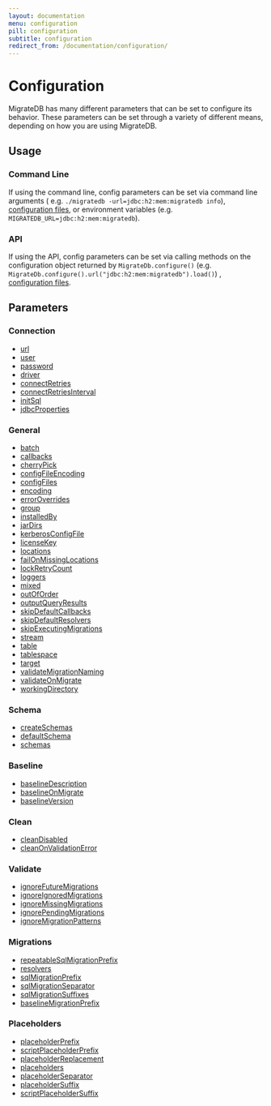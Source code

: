```yaml
---
layout: documentation
menu: configuration
pill: configuration
subtitle: configuration
redirect_from: /documentation/configuration/
---
```


# Configuration

MigrateDB has many different parameters that can be set to configure its behavior. These parameters can be set through a
variety of different means, depending on how you are using MigrateDB.

## Usage

### Command Line

If using the command line, config parameters can be set via command line arguments (
e.g. `./migratedb -url=jdbc:h2:mem:migratedb info`), [configuration files](/migratedb/documentation/configuration/configfile), or
environment variables (e.g. `MIGRATEDB_URL=jdbc:h2:mem:migratedb`).

### API

If using the API, config parameters can be set via calling methods on the configuration object returned
by `MigrateDb.configure()` (e.g. `MigrateDb.configure().url("jdbc:h2:mem:migratedb").load()`)
, [configuration files](/migratedb/documentation/configuration/configfile).

## Parameters

### Connection

- [url](/migratedb/documentation/configuration/parameters/url)
- [user](/migratedb/documentation/configuration/parameters/user)
- [password](/migratedb/documentation/configuration/parameters/password)
- [driver](/migratedb/documentation/configuration/parameters/driver)
- [connectRetries](/migratedb/documentation/configuration/parameters/connectRetries)
- [connectRetriesInterval](/migratedb/documentation/configuration/parameters/connectRetriesInterval)
- [initSql](/migratedb/documentation/configuration/parameters/initSql)
- [jdbcProperties](/migratedb/documentation/configuration/parameters/jdbcProperties)

### General

- [batch](/migratedb/documentation/configuration/parameters/batch)
- [callbacks](/migratedb/documentation/configuration/parameters/callbacks)
- [cherryPick](/migratedb/documentation/configuration/parameters/cherryPick)
- [configFileEncoding](/migratedb/documentation/configuration/parameters/configFileEncoding)
- [configFiles](/migratedb/documentation/configuration/parameters/configFiles)
- [encoding](/migratedb/documentation/configuration/parameters/encoding)
- [errorOverrides](/migratedb/documentation/configuration/parameters/errorOverrides)
- [group](/migratedb/documentation/configuration/parameters/group)
- [installedBy](/migratedb/documentation/configuration/parameters/installedBy)
- [jarDirs](/migratedb/documentation/configuration/parameters/jarDirs)
- [kerberosConfigFile](/migratedb/documentation/configuration/parameters/kerberosConfigFile)
- [licenseKey](/migratedb/documentation/configuration/parameters/licenseKey)
- [locations](/migratedb/documentation/configuration/parameters/locations)
- [failOnMissingLocations](/migratedb/documentation/configuration/parameters/failOnMissingLocations)
- [lockRetryCount](/migratedb/documentation/configuration/parameters/lockRetryCount)
- [loggers](/migratedb/documentation/configuration/parameters/loggers)
- [mixed](/migratedb/documentation/configuration/parameters/mixed)
- [outOfOrder](/migratedb/documentation/configuration/parameters/outOfOrder)
- [outputQueryResults](/migratedb/documentation/configuration/parameters/outputQueryResults)
- [skipDefaultCallbacks](/migratedb/documentation/configuration/parameters/skipDefaultCallbacks)
- [skipDefaultResolvers](/migratedb/documentation/configuration/parameters/skipDefaultResolvers)
- [skipExecutingMigrations](/migratedb/documentation/configuration/parameters/skipExecutingMigrations)
- [stream](/migratedb/documentation/configuration/parameters/stream)
- [table](/migratedb/documentation/configuration/parameters/table)
- [tablespace](/migratedb/documentation/configuration/parameters/tablespace)
- [target](/migratedb/documentation/configuration/parameters/target)
- [validateMigrationNaming](/migratedb/documentation/configuration/parameters/validateMigrationNaming)
- [validateOnMigrate](/migratedb/documentation/configuration/parameters/validateOnMigrate)
- [workingDirectory](/migratedb/documentation/configuration/parameters/workingDirectory)

### Schema

- [createSchemas](/migratedb/documentation/configuration/parameters/createSchemas)
- [defaultSchema](/migratedb/documentation/configuration/parameters/defaultSchema)
- [schemas](/migratedb/documentation/configuration/parameters/schemas)

### Baseline

- [baselineDescription](/migratedb/documentation/configuration/parameters/baselineDescription)
- [baselineOnMigrate](/migratedb/documentation/configuration/parameters/baselineOnMigrate)
- [baselineVersion](/migratedb/documentation/configuration/parameters/baselineVersion)

### Clean

- [cleanDisabled](/migratedb/documentation/configuration/parameters/cleanDisabled)
- [cleanOnValidationError](/migratedb/documentation/configuration/parameters/cleanOnValidationError)

### Validate

- [ignoreFutureMigrations](/migratedb/documentation/configuration/parameters/ignoreFutureMigrations)
- [ignoreIgnoredMigrations](/migratedb/documentation/configuration/parameters/ignoreIgnoredMigrations)
- [ignoreMissingMigrations](/migratedb/documentation/configuration/parameters/ignoreMissingMigrations)
- [ignorePendingMigrations](/migratedb/documentation/configuration/parameters/ignorePendingMigrations)
- [ignoreMigrationPatterns](/migratedb/documentation/configuration/parameters/ignoreMigrationPatterns)

### Migrations

- [repeatableSqlMigrationPrefix](/migratedb/documentation/configuration/parameters/repeatableSqlMigrationPrefix)
- [resolvers](/migratedb/documentation/configuration/parameters/resolvers)
- [sqlMigrationPrefix](/migratedb/documentation/configuration/parameters/sqlMigrationPrefix)
- [sqlMigrationSeparator](/migratedb/documentation/configuration/parameters/sqlMigrationSeparator)
- [sqlMigrationSuffixes](/migratedb/documentation/configuration/parameters/sqlMigrationSuffixes)
- [baselineMigrationPrefix](/migratedb/documentation/configuration/parameters/baselineMigrationPrefix)

### Placeholders

- [placeholderPrefix](/migratedb/documentation/configuration/parameters/placeholderPrefix)
- [scriptPlaceholderPrefix](/migratedb/documentation/configuration/parameters/scriptPlaceholderPrefix)
- [placeholderReplacement](/migratedb/documentation/configuration/parameters/placeholderReplacement)
- [placeholders](/migratedb/documentation/configuration/parameters/placeholders)
- [placeholderSeparator](/migratedb/documentation/configuration/parameters/placeholderSeparator)
- [placeholderSuffix](/migratedb/documentation/configuration/parameters/placeholderSuffix)
- [scriptPlaceholderSuffix](/migratedb/documentation/configuration/parameters/scriptPlaceholderSuffix)
